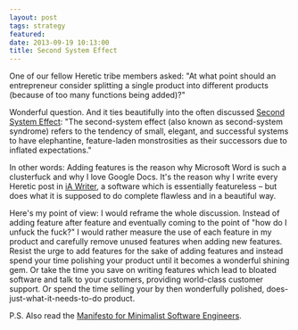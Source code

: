 ```yaml
---
layout: post
tags: strategy
featured:
date: 2013-09-19 10:13:00
title: Second System Effect
---
```

One of our fellow Heretic tribe members asked: "At what point should an entrepreneur consider splitting a single product into different products (because of too many functions being added)?"

Wonderful question. And it ties beautifully into the often discussed [Second System Effect](http://en.wikipedia.org/wiki/Second-system_effect): "The second-system effect (also known as second-system syndrome) refers to the tendency of small, elegant, and successful systems to have elephantine, feature-laden monstrosities as their successors due to inflated expectations."

In other words: Adding features is the reason why Microsoft Word is such a clusterfuck and why I love Google Docs. It's the reason why I write every Heretic post in [iA Writer](http://www.iawriter.com/mac/), a software which is essentially featureless – but does what it is supposed to do complete flawless and in a beautiful way.

Here's my point of view: I would reframe the whole discussion. Instead of adding feature after feature and eventually coming to the point of "how do I unfuck the fuck?" I would rather measure the use of each feature in my product and carefully remove unused features when adding new features. Resist the urge to add features for the sake of adding features and instead spend your time polishing your product until it becomes a wonderful shining gem. Or take the time you save on writing features which lead to bloated software and talk to your customers, providing world-class customer support. Or spend the time selling your by then wonderfully polished, does-just-what-it-needs-to-do product.

P.S. Also read the [Manifesto for Minimalist Software Engineers](http://minifesto.org/).
